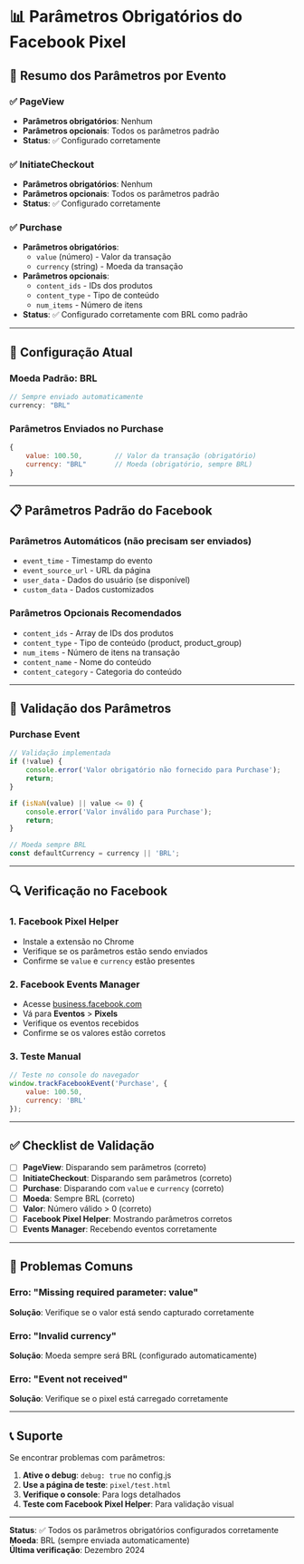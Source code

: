 # 📊 Parâmetros Obrigatórios do Facebook Pixel

## 🎯 Resumo dos Parâmetros por Evento

### ✅ **PageView**
- **Parâmetros obrigatórios**: Nenhum
- **Parâmetros opcionais**: Todos os parâmetros padrão
- **Status**: ✅ Configurado corretamente

### ✅ **InitiateCheckout**
- **Parâmetros obrigatórios**: Nenhum
- **Parâmetros opcionais**: Todos os parâmetros padrão
- **Status**: ✅ Configurado corretamente

### ✅ **Purchase**
- **Parâmetros obrigatórios**: 
  - `value` (número) - Valor da transação
  - `currency` (string) - Moeda da transação
- **Parâmetros opcionais**:
  - `content_ids` - IDs dos produtos
  - `content_type` - Tipo de conteúdo
  - `num_items` - Número de itens
- **Status**: ✅ Configurado corretamente com BRL como padrão

---

## 🔧 Configuração Atual

### Moeda Padrão: BRL
```javascript
// Sempre enviado automaticamente
currency: "BRL"
```

### Parâmetros Enviados no Purchase
```javascript
{
    value: 100.50,        // Valor da transação (obrigatório)
    currency: "BRL"       // Moeda (obrigatório, sempre BRL)
}
```

---

## 📋 Parâmetros Padrão do Facebook

### Parâmetros Automáticos (não precisam ser enviados)
- `event_time` - Timestamp do evento
- `event_source_url` - URL da página
- `user_data` - Dados do usuário (se disponível)
- `custom_data` - Dados customizados

### Parâmetros Opcionais Recomendados
- `content_ids` - Array de IDs dos produtos
- `content_type` - Tipo de conteúdo (product, product_group)
- `num_items` - Número de itens na transação
- `content_name` - Nome do conteúdo
- `content_category` - Categoria do conteúdo

---

## 🎯 Validação dos Parâmetros

### Purchase Event
```javascript
// Validação implementada
if (!value) {
    console.error('Valor obrigatório não fornecido para Purchase');
    return;
}

if (isNaN(value) || value <= 0) {
    console.error('Valor inválido para Purchase');
    return;
}

// Moeda sempre BRL
const defaultCurrency = currency || 'BRL';
```

---

## 🔍 Verificação no Facebook

### 1. Facebook Pixel Helper
- Instale a extensão no Chrome
- Verifique se os parâmetros estão sendo enviados
- Confirme se `value` e `currency` estão presentes

### 2. Facebook Events Manager
- Acesse [business.facebook.com](https://business.facebook.com)
- Vá para **Eventos** > **Pixels**
- Verifique os eventos recebidos
- Confirme se os valores estão corretos

### 3. Teste Manual
```javascript
// Teste no console do navegador
window.trackFacebookEvent('Purchase', {
    value: 100.50,
    currency: 'BRL'
});
```

---

## ✅ Checklist de Validação

- [ ] **PageView**: Disparando sem parâmetros (correto)
- [ ] **InitiateCheckout**: Disparando sem parâmetros (correto)
- [ ] **Purchase**: Disparando com `value` e `currency` (correto)
- [ ] **Moeda**: Sempre BRL (correto)
- [ ] **Valor**: Número válido > 0 (correto)
- [ ] **Facebook Pixel Helper**: Mostrando parâmetros corretos
- [ ] **Events Manager**: Recebendo eventos corretamente

---

## 🚨 Problemas Comuns

### Erro: "Missing required parameter: value"
**Solução**: Verifique se o valor está sendo capturado corretamente

### Erro: "Invalid currency"
**Solução**: Moeda sempre será BRL (configurado automaticamente)

### Erro: "Event not received"
**Solução**: Verifique se o pixel está carregado corretamente

---

## 📞 Suporte

Se encontrar problemas com parâmetros:

1. **Ative o debug**: `debug: true` no config.js
2. **Use a página de teste**: `pixel/test.html`
3. **Verifique o console**: Para logs detalhados
4. **Teste com Facebook Pixel Helper**: Para validação visual

---

**Status**: ✅ Todos os parâmetros obrigatórios configurados corretamente  
**Moeda**: BRL (sempre enviada automaticamente)  
**Última verificação**: Dezembro 2024 